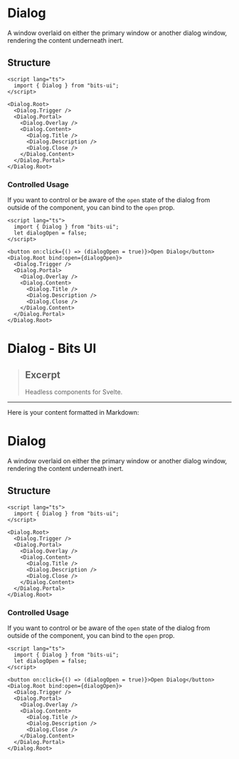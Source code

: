 # Dialog
A window overlaid on either the primary window or another dialog window, rendering the content underneath inert.

## Structure
```svelte
<script lang="ts">
  import { Dialog } from "bits-ui";
</script>
 
<Dialog.Root>
  <Dialog.Trigger />
  <Dialog.Portal>
    <Dialog.Overlay />
    <Dialog.Content>
      <Dialog.Title />
      <Dialog.Description />
      <Dialog.Close />
    </Dialog.Content>
  </Dialog.Portal>
</Dialog.Root>
```

### Controlled Usage
If you want to control or be aware of the `open` state of the dialog from outside of the component, you can bind to the `open` prop.
```svelte
<script lang="ts">
  import { Dialog } from "bits-ui";
  let dialogOpen = false;
</script>
 
<button on:click={() => (dialogOpen = true)}>Open Dialog</button>
<Dialog.Root bind:open={dialogOpen}>
  <Dialog.Trigger />
  <Dialog.Portal>
    <Dialog.Overlay />
    <Dialog.Content>
      <Dialog.Title />
      <Dialog.Description />
      <Dialog.Close />
    </Dialog.Content>
  </Dialog.Portal>
</Dialog.Root>
```

# Dialog - Bits UI

> ## Excerpt
> Headless components for Svelte.

---
Here is your content formatted in Markdown:

# Dialog
A window overlaid on either the primary window or another dialog window, rendering the content underneath inert.

## Structure
```svelte
<script lang="ts">
  import { Dialog } from "bits-ui";
</script>

<Dialog.Root>
  <Dialog.Trigger />
  <Dialog.Portal>
    <Dialog.Overlay />
    <Dialog.Content>
      <Dialog.Title />
      <Dialog.Description />
      <Dialog.Close />
    </Dialog.Content>
  </Dialog.Portal>
</Dialog.Root>
```

### Controlled Usage
If you want to control or be aware of the `open` state of the dialog from outside of the component, you can bind to the `open` prop.
```svelte
<script lang="ts">
  import { Dialog } from "bits-ui";
  let dialogOpen = false;
</script>

<button on:click={() => (dialogOpen = true)}>Open Dialog</button>
<Dialog.Root bind:open={dialogOpen}>
  <Dialog.Trigger />
  <Dialog.Portal>
    <Dialog.Overlay />
    <Dialog.Content>
      <Dialog.Title />
      <Dialog.Description />
      <Dialog.Close />
    </Dialog.Content>
  </Dialog.Portal>
</Dialog.Root>
```
